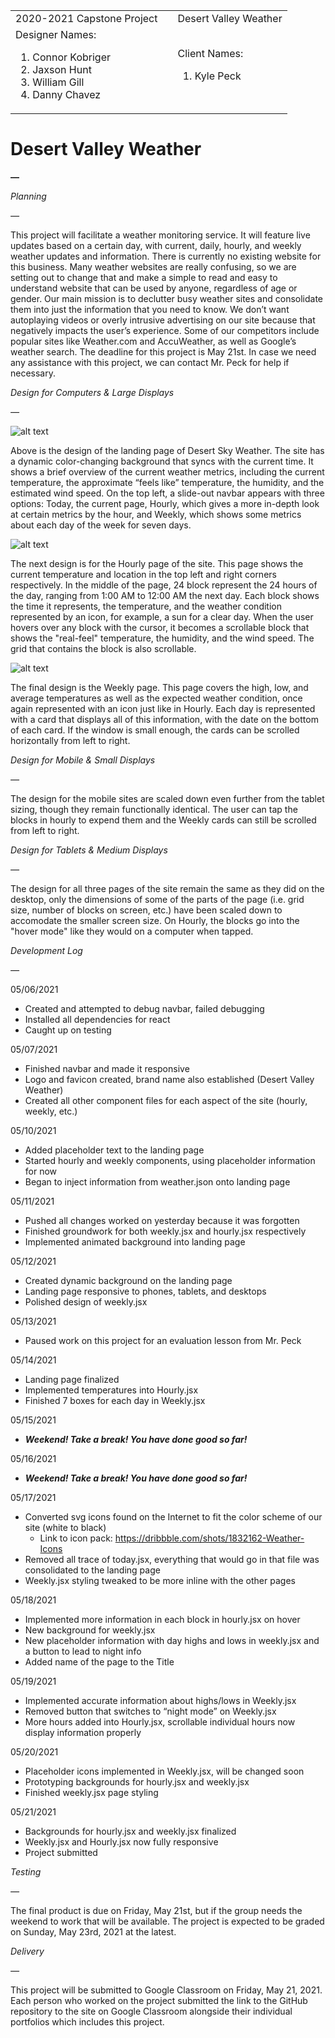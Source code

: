 <!-----
NEW: Check the "Suppress top comment" option to remove this info from the output.

Conversion time: 0.853 seconds.


Using this Markdown file:

1. Paste this output into your source file.
2. See the notes and action items below regarding this conversion run.
3. Check the rendered output (headings, lists, code blocks, tables) for proper
   formatting and use a linkchecker before you publish this page.

Conversion notes:

* Docs to Markdown version 1.0β29
* Fri May 21 2021 20:17:45 GMT-0700 (PDT)
* Source doc: Capstone Project SDLC
* Tables are currently converted to HTML tables.
----->



<table>
  <tr>
   <td>2020-2021 Capstone Project
   </td>
   <td>
   </td>
   <td>Desert Valley Weather
   </td>
  </tr>
  <tr>
   <td>Designer Names:
<ol>

<li>Connor Kobriger

<li>Jaxson Hunt

<li>William Gill

<li>Danny Chavez
</li>
</ol>
   </td>
   <td>
   </td>
   <td>Client Names:
<ol>

<li>Kyle Peck
</li>
</ol>
   </td>
  </tr>
</table>


<h1>Desert Valley Weather</h1>

**—**

_Planning_

_—_

This project will facilitate a weather monitoring service. It will feature live updates based on a certain day, with current, daily, hourly, and weekly weather updates and information. There is currently no existing website for this business. Many weather websites are really confusing, so we are setting out to change that and make a simple to read and easy to understand website that can be used by anyone, regardless of age or gender. Our main mission is to declutter busy weather sites and consolidate them into just the information that you need to know. We don’t want autoplaying videos or overly intrusive advertising on our site because that negatively impacts the user’s experience. Some of our competitors include popular sites like Weather.com and AccuWeather, as well as Google’s weather search. The deadline for this project is May 21st. In case we need any assistance with this project, we can contact Mr. Peck for help if necessary.

_Design for Computers & Large Displays_

_—_

![alt text](src\media\README-images\landing.png)

Above is the design of the landing page of Desert Sky Weather. The site has a dynamic color-changing background that syncs with the current time. It shows a brief overview of the current weather metrics, including the current temperature, the approximate “feels like” temperature, the humidity, and the estimated wind speed. On the top left, a slide-out navbar appears with three options: Today, the current page, Hourly, which gives a more in-depth look at certain metrics by the hour, and Weekly, which shows some metrics about each day of the week for seven days.

![alt text](src\media\README-images\hourly.png)

The next design is for the Hourly page of the site. This page shows the current temperature and location in the top left and right corners respectively. In the middle of the page, 24 block represent the 24 hours of the day, ranging from 1:00 AM to 12:00 AM the next day. Each block shows the time it represents, the temperature, and the weather condition represented by an icon, for example, a sun for a clear day. When the user hovers over any block with the cursor, it becomes a scrollable block that shows the "real-feel" temperature, the humidity, and the wind speed. The grid that contains the block is also scrollable.

![alt text](src\media\README-images\weekly.png)

The final design is the Weekly page. This page covers the high, low, and average temperatures as well as the expected weather condition, once again represented with an icon just like in Hourly. Each day is represented with a card that displays all of this information, with the date on the bottom of each card. If the window is small enough, the cards can be scrolled horizontally from left to right.

_Design for Mobile & Small Displays_

_—_

The design for the mobile sites are scaled down even further from the tablet sizing, though they remain functionally identical. The user can tap the blocks in hourly to expend them and the Weekly cards can still be scrolled from left to right.

_Design for Tablets & Medium Displays_

_—_

The design for all three pages of the site remain the same as they did on the desktop, only the dimensions of some of the parts of the page (i.e. grid size, number of blocks on screen, etc.) have been scaled down to accomodate the smaller screen size. On Hourly, the blocks go into the "hover mode" like they would on a computer when tapped.



_Development Log_

_—_

05/06/2021



*   Created and attempted to debug navbar, failed debugging
*   Installed all dependencies for react
*   Caught up on testing

05/07/2021



*   Finished navbar and made it responsive
*   Logo and favicon created, brand name also established (Desert Valley Weather)
*   Created all other component files for each aspect of the site (hourly, weekly, etc.)

05/10/2021



*   Added placeholder text to the landing page
*   Started hourly and weekly components, using placeholder information for now
*   Began to inject information from weather.json onto landing page

05/11/2021



*   Pushed all changes worked on yesterday because it was forgotten
*   Finished groundwork for both weekly.jsx and hourly.jsx respectively
*   Implemented animated background into landing page

05/12/2021



*   Created dynamic background on the landing page
*   Landing page responsive to phones, tablets, and desktops
*   Polished design of weekly.jsx

05/13/2021



*   Paused work on this project for an evaluation lesson from Mr. Peck

05/14/2021



*   Landing page finalized
*   Implemented temperatures into Hourly.jsx
*   Finished 7 boxes for each day in Weekly.jsx

05/15/2021



*   **_Weekend! Take a break! You have done good so far!_**

05/16/2021



*   **_Weekend! Take a break! You have done good so far!_**

05/17/2021



*   Converted svg icons found on the Internet to fit the color scheme of our site (white to black)
    *   Link to icon pack: https://dribbble.com/shots/1832162-Weather-Icons
*   Removed all trace of today.jsx, everything that would go in that file was consolidated to the landing page
*   Weekly.jsx styling tweaked to be more inline with the other pages

05/18/2021



*   Implemented more information in each block in hourly.jsx on hover
*   New background for weekly.jsx
*   New placeholder information with day highs and lows in weekly.jsx and a button to lead to night info 
*   Added name of the page to the Title

05/19/2021



*   Implemented accurate information about highs/lows in Weekly.jsx
*   Removed button that switches to “night mode” on Weekly.jsx
*   More hours added into Hourly.jsx, scrollable individual hours now display information properly

05/20/2021



*   Placeholder icons implemented in Weekly.jsx, will be changed soon
*   Prototyping backgrounds for hourly.jsx and weekly.jsx
*   Finished weekly.jsx page styling

05/21/2021



*   Backgrounds for hourly.jsx and weekly.jsx finalized
*   Weekly.jsx and Hourly.jsx now fully responsive
*   Project submitted

_Testing_

_—_

The final product is due on Friday, May 21st, but if the group needs the weekend to work that will be available. The project is expected to be graded on Sunday, May 23rd, 2021 at the latest.

_Delivery_

_—_

This project will be submitted to Google Classroom on Friday, May 21, 2021. Each person who worked on the project submitted the link to the GitHub repository to the site on Google Classroom alongside their individual portfolios which includes this project.

